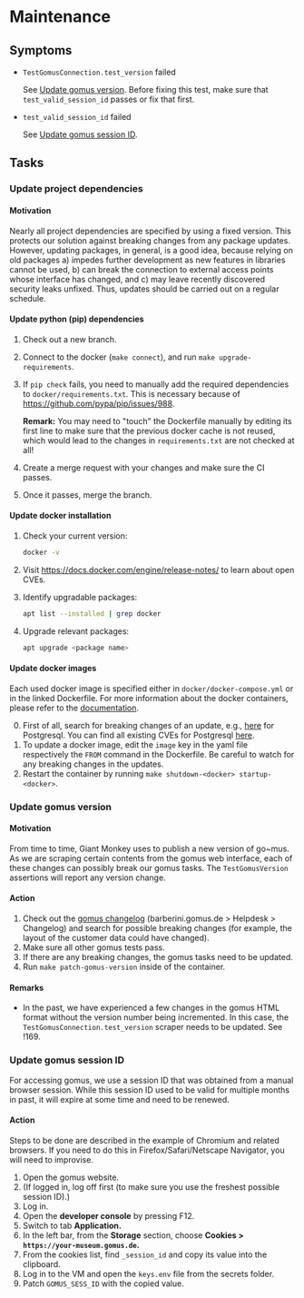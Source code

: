 # Maintenance

## Symptoms

- `TestGomusConnection.test_version` failed

  See [Update gomus version](#update-gomus-version).
  Before fixing this test, make sure that `test_valid_session_id` passes or fix that first.

- `test_valid_session_id` failed

  See [Update gomus session ID](#update-gomus-session-id).

## Tasks

### Update project dependencies

#### Motivation

Nearly all project dependencies are specified by using a fixed version.
This protects our solution against breaking changes from any package updates.
However, updating packages, in general, is a good idea, because relying on old packages
a) impedes further development as new features in libraries cannot be used,
b) can break the connection to external access points whose interface has changed, and
c) may leave recently discovered security leaks unfixed.
Thus, updates should be carried out on a regular schedule.

#### Update python (pip) dependencies

1. Check out a new branch.
2. Connect to the docker (`make connect`), and run `make upgrade-requirements`.
3. If `pip check` fails, you need to manually add the required dependencies to `docker/requirements.txt`.
   This is necessary because of <https://github.com/pypa/pip/issues/988>.

   **Remark:** You may need to "touch" the Dockerfile manually by editing its first line to make sure that the previous docker cache is not reused, which would lead to the changes in `requirements.txt` are not checked at all!

4. Create a merge request with your changes and make sure the CI passes.
5. Once it passes, merge the branch.

#### Update docker installation

1. Check your current version:

   ```sh
   docker -v
   ```

2. Visit <https://docs.docker.com/engine/release-notes/> to learn about open CVEs.

3. Identify upgradable packages:

   ```sh
   apt list --installed | grep docker
   ```

4. Upgrade relevant packages:

   ```sh
   apt upgrade <package name>
   ```

#### Update docker images

Each used docker image is specified either in `docker/docker-compose.yml` or in the linked Dockerfile.
For more information about the docker containers, please refer to the [documentation](DOCUMENTATION.md#docker-containers).

0. First of all, search for breaking changes of an update, e.g., [here](https://www.postgresql.org/docs/release/) for Postgresql.
   You can find all existing CVEs for Postgresql [here](https://www.postgresql.org/support/security/).
1. To update a docker image, edit the `image` key in the yaml file respectively the `FROM` command in the Dockerfile.
   Be careful to watch for any breaking changes in the updates.
2. Restart the container by running `make shutdown-<docker> startup-<docker>`.

### Update gomus version

#### Motivation

From time to time, Giant Monkey uses to publish a new version of go~mus.
As we are scraping certain contents from the gomus web interface, each of these changes can possibly break our gomus tasks.
The `TestGomusVersion` assertions will report any version change.

#### Action

1. Check out the [gomus changelog](https://barberini.gomus.de/wiki/spaces/REL/pages/243073130) (barberini.gomus.de > Helpdesk > Changelog) and search for possible breaking changes (for example, the layout of the customer data could have changed).
2. Make sure all other gomus tests pass.
3. If there are any breaking changes, the gomus tasks need to be updated.
4. Run `make patch-gomus-version` inside of the container.

#### Remarks

- In the past, we have experienced a few changes in the gomus HTML format without the version number being incremented.
  In this case, the `TestGomusConnection.test_version` scraper needs to be updated. See !169.

### Update gomus session ID

For accessing gomus, we use a session ID that was obtained from a manual browser session.
While this session ID used to be valid for multiple months in past, it will expire at some time and need to be renewed.

#### Action

Steps to be done are described in the example of Chromium and related browsers.
If you need to do this in Firefox/Safari/Netscape Navigator, you will need to improvise.

1. Open the gomus website.
2. (If logged in, log off first (to make sure you use the freshest possible session ID).)
3. Log in.
4. Open the **developer console** by pressing F12.
5. Switch to tab **Application.**
6. In the left bar, from the **Storage** section, choose **Cookies > `https://your-museum.gomus.de`.**
7. From the cookies list, find `_session_id` and copy its value into the clipboard.
8. Log in to the VM and open the `keys.env` file from the secrets folder.
9. Patch `GOMUS_SESS_ID` with the copied value.
